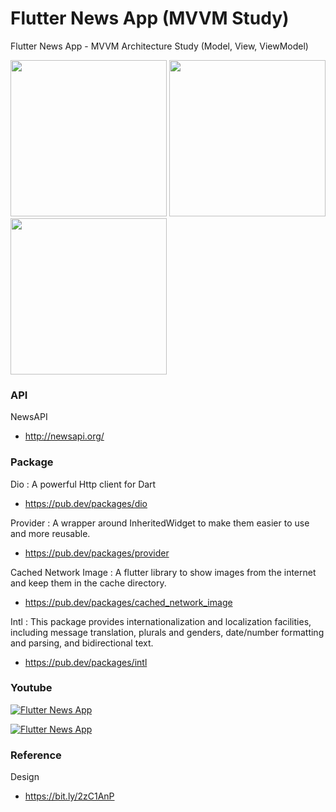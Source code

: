 # Flutter News App (MVVM Study)
Flutter News App - MVVM Architecture Study
(Model, View, ViewModel)
<p float="left">
<img src="./readme/1.png" width="250"/> <img src="./readme/2.png" width="250"/> <img src="./readme/3.png" width="250"/> 
</p>

### API
NewsAPI
* http://newsapi.org/

### Package
Dio : A powerful Http client for Dart
* https://pub.dev/packages/dio

Provider : A wrapper around InheritedWidget to make them easier to use and more reusable.
* https://pub.dev/packages/provider

Cached Network Image : A flutter library to show images from the internet and keep them in the cache directory.
* https://pub.dev/packages/cached_network_image

Intl : This package provides internationalization and localization facilities, including message translation, plurals and genders, date/number formatting and parsing, and bidirectional text.
* https://pub.dev/packages/intl

### Youtube
[![Flutter News App ](./readme/youtube.png)](https://www.youtube.com/watch?v=7n2QprcdHMA)


[![Flutter News App ](./readme/youtube2.png)](https://www.youtube.com/watch?v=cY9VMlxfV9Y)


### Reference

Design
* https://bit.ly/2zC1AnP
